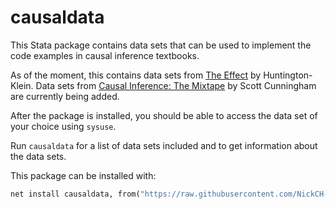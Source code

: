 # causaldata

This Stata package contains data sets that can be used to implement the code examples in causal inference textbooks.

As of the moment, this contains data sets from [The Effect](http://www.nickchk.com/causalitybook.html) by Huntington-Klein. Data sets from [Causal Inference: The Mixtape](https://mixtape.scunning.com/index.html) by Scott Cunningham are currently being added.

After the package is installed, you should be able to access the data set of your choice using `sysuse`.

Run `causaldata` for a list of data sets included and to get information about the data sets.

This package can be installed with:

```stata
net install causaldata, from("https://raw.githubusercontent.com/NickCH-K/causaldata/master/Stata/")
```